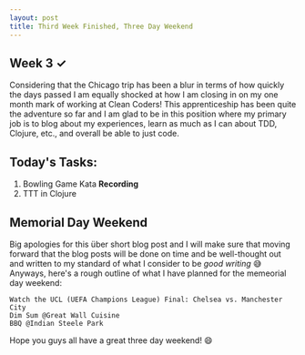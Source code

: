 ```yaml
---
layout: post
title: Third Week Finished, Three Day Weekend 
---
```


## Week 3 <span>&#10003;</span>

Considering that the Chicago trip has been a blur in terms of how quickly the days passed I am equally shocked at how I am closing in on my one month mark of working at Clean Coders! This apprenticeship has been quite the adventure so far and I am glad to be in this position where my primary job is to blog about my experiences, learn as much as I can about TDD, Clojure, etc., and overall be able to just code. 

## Today's Tasks:

1. Bowling Game Kata **Recording**
2. TTT in Clojure 


## Memorial Day Weekend 

Big apologies for this über short blog post and I will make sure that moving forward that the blog posts will be done on time and be well-thought out and written to my standard of what I consider to be _good writing_ 😅
Anyways, here's a rough outline of what I have planned for the memeorial day weekend: 

```
Watch the UCL (UEFA Champions League) Final: Chelsea vs. Manchester City 
Dim Sum @Great Wall Cuisine
BBQ @Indian Steele Park 
```

Hope you guys all have a great three day weekend! 😄
